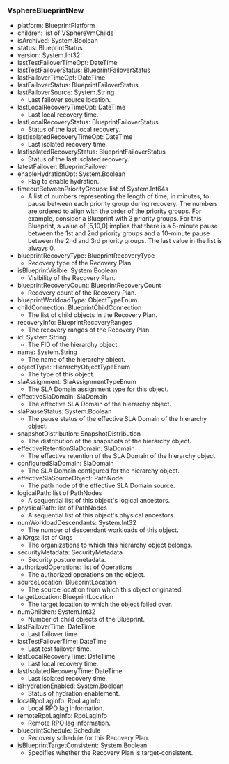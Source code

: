 ### VsphereBlueprintNew
- platform: BlueprintPlatform
- children: list of VSphereVmChilds
- isArchived: System.Boolean
- status: BlueprintStatus
- version: System.Int32
- lastTestFailoverTimeOpt: DateTime
- lastTestFailoverStatus: BlueprintFailoverStatus
- lastFailoverTimeOpt: DateTime
- lastFailoverStatus: BlueprintFailoverStatus
- lastFailoverSource: System.String
  - Last failover source location.
- lastLocalRecoveryTimeOpt: DateTime
  - Last local recovery time.
- lastLocalRecoveryStatus: BlueprintFailoverStatus
  - Status of the last local recovery.
- lastIsolatedRecoveryTimeOpt: DateTime
  - Last isolated recovery time.
- lastIsolatedRecoveryStatus: BlueprintFailoverStatus
  - Status of the last isolated recovery.
- latestFailover: BlueprintFailover
- enableHydrationOpt: System.Boolean
  - Flag to enable hydration.
- timeoutBetweenPriorityGroups: list of System.Int64s
  - A list of numbers representing the length of time, in minutes, to pause between each priority group during recovery. The numbers are ordered to align with the order of the priority groups. For example, consider a Blueprint with 3 priority groups. For this Blueprint, a value of [5,10,0] implies that there is a 5-minute pause between the 1st and 2nd priority groups and a 10-minute pause between the 2nd and 3rd priority groups. The last value in the list is always 0.
- blueprintRecoveryType: BlueprintRecoveryType
  - Recovery type of the Recovery Plan.
- isBlueprintVisible: System.Boolean
  - Visibility of the Recovery Plan.
- blueprintRecoveryCount: BlueprintRecoveryCount
  - Recovery count of the Recovery Plan.
- blueprintWorkloadType: ObjectTypeEnum
- childConnection: BlueprintChildConnection
  - The list of child objects in the Recovery Plan.
- recoveryInfo: BlueprintRecoveryRanges
  - The recovery ranges of the Recovery Plan.
- id: System.String
  - The FID of the hierarchy object.
- name: System.String
  - The name of the hierarchy object.
- objectType: HierarchyObjectTypeEnum
  - The type of this object.
- slaAssignment: SlaAssignmentTypeEnum
  - The SLA Domain assignment type for this object.
- effectiveSlaDomain: SlaDomain
  - The effective SLA Domain of the hierarchy object.
- slaPauseStatus: System.Boolean
  - The pause status of the effective SLA Domain of the hierarchy object.
- snapshotDistribution: SnapshotDistribution
  - The distribution of the snapshots of the hierarchy object.
- effectiveRetentionSlaDomain: SlaDomain
  - The effective retention of the SLA Domain of the hierarchy object.
- configuredSlaDomain: SlaDomain
  - The SLA Domain configured for the hierarchy object.
- effectiveSlaSourceObject: PathNode
  - The path node of the effective SLA Domain source.
- logicalPath: list of PathNodes
  - A sequential list of this object's logical ancestors.
- physicalPath: list of PathNodes
  - A sequential list of this object's physical ancestors.
- numWorkloadDescendants: System.Int32
  - The number of descendant workloads of this object.
- allOrgs: list of Orgs
  - The organizations to which this hierarchy object belongs.
- securityMetadata: SecurityMetadata
  - Security posture metadata.
- authorizedOperations: list of Operations
  - The authorized operations on the object.
- sourceLocation: BlueprintLocation
  - The source location from which this object originated.
- targetLocation: BlueprintLocation
  - The target location to which the object failed over.
- numChildren: System.Int32
  - Number of child objects of the Blueprint.
- lastFailoverTime: DateTime
  - Last failover time.
- lastTestFailoverTime: DateTime
  - Last test failover time.
- lastLocalRecoveryTime: DateTime
  - Last local recovery time.
- lastIsolatedRecoveryTime: DateTime
  - Last isolated recovery time.
- isHydrationEnabled: System.Boolean
  - Status of hydration enablement.
- localRpoLagInfo: RpoLagInfo
  - Local RPO lag information.
- remoteRpoLagInfo: RpoLagInfo
  - Remote RPO lag information.
- blueprintSchedule: Schedule
  - Recovery schedule for this Recovery Plan.
- isBlueprintTargetConsistent: System.Boolean
  - Specifies whether the Recovery Plan is target-consistent.
